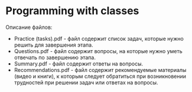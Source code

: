 ﻿# Programming with classes

Описание файлов:

 - Practice (tasks).pdf - файл содержит список задач, которые нужно решить для завершения этапа.
 - Questions.pdf - файл содержит вопросы, на которые нужно уметь отвечать по завершению этапа.
 - Summary.pdf - файл содержит ответы на вопросы.
 - Recommendations.pdf - файл содержит рекомендуемые материалы (видео и книги), к которым следует обратиться при возникновении трудностей при решении задач или ответах на вопросы.
